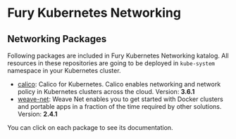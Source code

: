 # Fury Kubernetes Networking

##  Networking Packages

Following packages are included in Fury Kubernetes Networking katalog. All
resources in these repositories are going to be deployed in `kube-system`
namespace in your Kubernetes cluster.

- [calico](katalog/calico): Calico for Kubernetes. Calico enables networking and
network policy in Kubernetes clusters across the cloud. Version: **3.6.1**
- [weave-net](katalog/weave-net): Weave Net enables you to get started with
Docker clusters and portable apps in a fraction of the time required
by other solutions. Version: **2.4.1**

You can click on each package to see its documentation.
